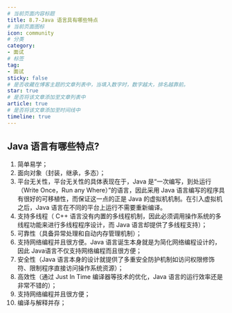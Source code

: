 ```yaml
---
# 当前页面内容标题
title: 8.7-Java 语言具有哪些特点
# 当前页面图标
icon: community
# 分类
category:
- 面试
# 标签
tag:
- 面试
sticky: false
# 是否收藏在博客主题的文章列表中，当填入数字时，数字越大，排名越靠前。
star: true
# 是否将该文章添加至文章列表中
article: true
# 是否将该文章添加至时间线中
timeline: true
---
```


##  Java 语言有哪些特点?

1. 简单易学；
2. 面向对象（封装，继承，多态）；
3. 平台无关性，平台无关性的具体表现在于，Java 是“一次编写，到处运行（Write Once，Run any Where）”的语言，因此采用 Java 语言编写的程序具有很好的可移植性，而保证这一点的正是 Java 的虚拟机机制。在引入虚拟机之后，Java 语言在不同的平台上运行不需要重新编译。
4. 支持多线程（ C++ 语言没有内置的多线程机制，因此必须调用操作系统的多线程功能来进行多线程程序设计，而 Java 语言却提供了多线程支持）；
5. 可靠性（具备异常处理和自动内存管理机制）；
6. 支持网络编程并且很方便。Java 语言诞生本身就是为简化网络编程设计的，因此 Java语言不仅支持网络编程而且很方便；
7. 安全性（Java 语言本身的设计就提供了多重安全防护机制如访问权限修饰符、限制程序直接访问操作系统资源）；
8. 高效性（通过 Just In Time 编译器等技术的优化，Java 语言的运行效率还是非常不错的）；
9. 支持网络编程并且很方便；
10. 编译与解释并存；
